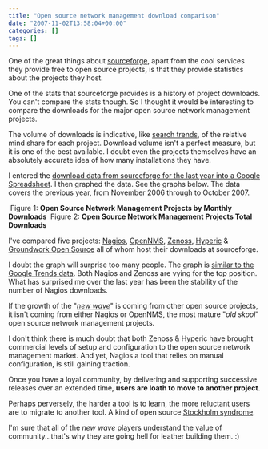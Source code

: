 ```yaml
---
title: "Open source network management download comparison"
date: "2007-11-02T13:58:04+00:00"
categories: []
tags: []
---
```


One of the great things about <a href="http://www.sourceforge.net/">sourceforge</a>, apart from the cool services they provide free to open source projects, is that they provide statistics about the projects they host.

One of the stats that sourceforge provides is a history of project downloads. You can't compare the stats though. So I thought it would be interesting to compare the downloads for the major open source network management projects.

The volume of downloads is indicative, like <a href="http://techteapot.com/new-wave-network-management-buzz-comparison/">search trends</a>, of the relative mind share for each project. Download volume isn't a perfect measure, but it is one of the best available. I doubt even the projects themselves have an absolutely accurate idea of how many installations they have.

I entered the <a href="https://docs.google.com/spreadsheets/d/1rWdCarr1RZ6l9aRYM0ZMah5J1_-UlIwXIk7Mr4Fok_U/pubhtml">download data from sourceforge for the last year into a Google Spreadsheet</a>. I then graphed the data. See the graphs below. The data covers the previous year, from November 2006 through to October 2007.

<img src="https://docs.google.com/spreadsheets/d/1rWdCarr1RZ6l9aRYM0ZMah5J1_-UlIwXIk7Mr4Fok_U/pubchart?oid=1&format=image" alt="" />
Figure 1: <strong>Open Source Network Management Projects by Monthly Downloads</strong>

<img src="https://docs.google.com/spreadsheets/d/1rWdCarr1RZ6l9aRYM0ZMah5J1_-UlIwXIk7Mr4Fok_U/pubchart?oid=3&format=image" alt="" />
Figure 2: <strong>Open Source Network Management Projects Total Downloads</strong>

I've compared five projects: <a href="http://www.nagios.org/">Nagios</a>, <a href="http://www.opennms.org/">OpenNMS</a>, <a href="http://www.zenoss.org/">Zenoss</a>, <a href="http://www.hyperic.com/">Hyperic</a> &amp; <a href="http://www.groundworkopensource.com/">Groundwork Open Source</a> all of whom host their downloads at sourceforge.

I doubt the graph will surprise too many people. The graph is <a href="http://techteapot.com/new-wave-network-management-buzz-comparison/">similar to the Google Trends data</a>. Both Nagios and Zenoss are vying for the top position. What has surprised me over the last year has been the stability of the number of Nagios downloads.

If the growth of the "<em><a href="http://techteapot.com/network-managements-new-wave/">new wave</a></em>" is coming from other open source projects, it isn't coming from either Nagios or OpenNMS, the most mature "<em>old skool</em>" open source network management projects.

I don't think there is much doubt that both Zenoss &amp; Hyperic have brought commercial levels of setup and configuration to the open source network management market. And yet, Nagios a tool that relies on manual configuration, is still gaining traction.

Once you have a loyal community, by delivering and supporting successive releases over an extended time, <strong>users are loath to move to another project</strong>.

Perhaps perversely, the harder a tool is to learn, the more reluctant users are to migrate to another tool. A kind of open source <a href="http://en.wikipedia.org/wiki/Stockholm_syndrome">Stockholm syndrome</a>.

I'm sure that all of the <em>new wave</em> players understand the value of community...that's why they are going hell for leather building them. :)
